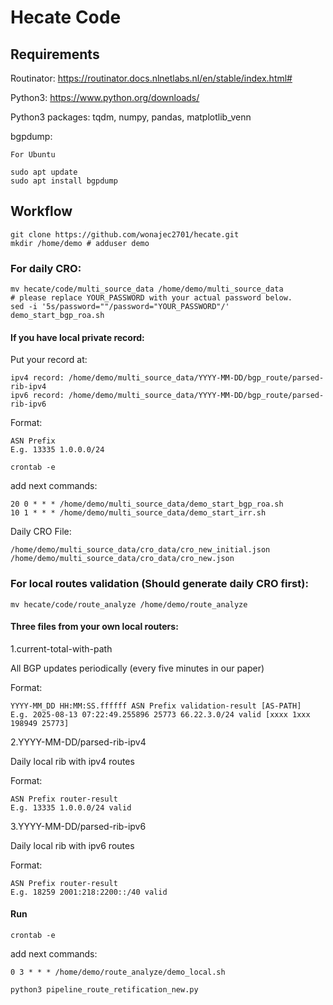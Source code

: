 # Hecate Code

## Requirements

Routinator: https://routinator.docs.nlnetlabs.nl/en/stable/index.html#

Python3: https://www.python.org/downloads/

Python3 packages: tqdm, numpy, pandas, matplotlib_venn

bgpdump:
```
For Ubuntu

sudo apt update
sudo apt install bgpdump
```



## Workflow
```
git clone https://github.com/wonajec2701/hecate.git
mkdir /home/demo # adduser demo 
```

### For daily CRO:
```
mv hecate/code/multi_source_data /home/demo/multi_source_data
# please replace YOUR_PASSWORD with your actual password below.
sed -i '5s/password=""/password="YOUR_PASSWORD"/' demo_start_bgp_roa.sh
```

#### If you have local private record:
Put your record at:
```
ipv4 record: /home/demo/multi_source_data/YYYY-MM-DD/bgp_route/parsed-rib-ipv4
ipv6 record: /home/demo/multi_source_data/YYYY-MM-DD/bgp_route/parsed-rib-ipv6
```
Format:
``` 
ASN Prefix
E.g. 13335 1.0.0.0/24
```

```
crontab -e
```
add next commands:
```
20 0 * * * /home/demo/multi_source_data/demo_start_bgp_roa.sh
10 1 * * * /home/demo/multi_source_data/demo_start_irr.sh
```

Daily CRO File: 
```
/home/demo/multi_source_data/cro_data/cro_new_initial.json
/home/demo/multi_source_data/cro_data/cro_new.json
```

### For local routes validation (Should generate daily CRO first):
```
mv hecate/code/route_analyze /home/demo/route_analyze
```

#### Three files from your own local routers:
1.current-total-with-path

All BGP updates periodically (every five minutes in our paper)

Format:
``` 
YYYY-MM_DD HH:MM:SS.ffffff ASN Prefix validation-result [AS-PATH]
E.g. 2025-08-13 07:22:49.255896 25773 66.22.3.0/24 valid [xxxx 1xxx 198949 25773] 
```

2.YYYY-MM-DD/parsed-rib-ipv4

Daily local rib with ipv4 routes

Format:
``` 
ASN Prefix router-result
E.g. 13335 1.0.0.0/24 valid
```

3.YYYY-MM-DD/parsed-rib-ipv6

Daily local rib with ipv6 routes

Format:
``` 
ASN Prefix router-result
E.g. 18259 2001:218:2200::/40 valid
```

#### Run

```
crontab -e
```
add next commands:
```
0 3 * * * /home/demo/route_analyze/demo_local.sh
```

```
python3 pipeline_route_retification_new.py 
```

